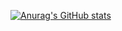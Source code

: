[![Anurag's GitHub stats](https://github-readme-stats.vercel.app/api?username=youssefsahli)](https://github.com/anuraghazra/github-readme-stats)
